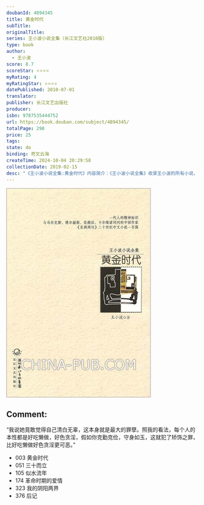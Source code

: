 ```yaml
---
doubanId: 4894345
title: 黄金时代
subTitle: 
originalTitle: 
series: 王小波小说全集（长江文艺社2010版）
type: book
author: 
  - 王小波
score: 8.7
scoreStar: ⭐⭐⭐⭐
myRating: 4
myRatingStar: ⭐⭐⭐⭐
datePublished: 2010-07-01
translator: 
publisher: 长江文艺出版社
producer: 
isbn: 9787535444752
url: https://book.douban.com/subject/4894345/
totalPage: 298
price: 25
tags: 
state: do
binding: 奇文云海
createTime: 2024-10-04 20:29:58
collectionDate: 2019-02-15
desc: "《王小波小说全集:黄金时代》内容简介：《王小波小说全集》收录王小波的所有小说，包括早期作品、唐人故事、似水柔情；黄金时代；白银时代、2010、黑铁时代；青铜时代。小说出入于历史、现实、未来，在不同时空中反思了权力和乌托邦带给人的伤害，小说奇特的想象和反讽的使用带有作者独特的印记。王小波：男，1952年生于北京。他是唯一一位两次荣获世界华语文学界的重要奖项——台湾联合报系文学奖中篇小说大奖（第13届和第16届）的祖国大陆作家。他经历、学历复杂，先后当过知青，民办教师，工人，工科大学生，后到美国兹堡大学取得文学硕士学位，再学计算机，在统计系当助教，回国后在中国人民大学和北京大学任教。"
---
```


![image](99.Attachments/Files/s4463612.jpg)

Comment: 
---
“我说她竟敢觉得自己清白无辜，这本身就是最大的罪孽。照我的看法，每个人的本性都是好吃懒做，好色贪淫，假如你克勤克俭，守身如玉，这就犯了矫饰之罪，比好吃懒做好色贪淫更可恶。”


  - 003 黄金时代
  - 051 三十而立
  - 105 似水流年
  - 174 革命时期的爱情
  - 323 我的阴阳两界
  - 376 后记
